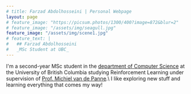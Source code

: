 ```yaml
---
# title: Farzad Abdolhosseini | Personal Webpage
layout: page
# feature_image: "https://picsum.photos/1300/400?image=872&blur=2"
# feature_image: "/assets/img/seagull.jpg"
feature_image: "/assets/img/scene1.jpg"
# feature_text: |
#   ## Farzad Abdolhosseini
#   _MSc Student at UBC_
---
```


I'm a second-year MSc student in the [department of Computer Science](http://cs.ubc.ca/) at the University of British Columbia studying Reinforcement Learning under supervision of [Prof. Michiel van de Panne](http://cs.ubc.ca/~van/).\\
I like exploring new stuff and learning everything that comes my way!

